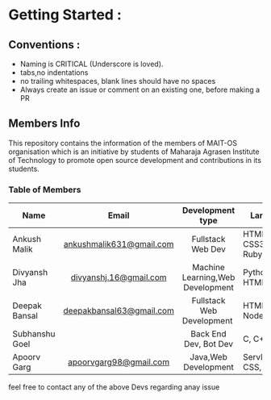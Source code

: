 # Getting Started :

## Conventions :

* Naming is CRITICAL (Underscore is loved).
* tabs,no indentations
* no trailing whitespaces, blank lines should have no spaces
* Always create an issue or comment on an existing one, before making a PR

## Members Info
This repository contains the information of the members of MAIT-OS organisation which is an initiative by students of Maharaja Agrasen Institute of Technology to promote open source development and contributions in its students.

### Table of Members
| Name   |     Email      |  Development type | Languages used  | 
|----------|:-------------:|:------:|---|
| Ankush Malik |  ankushmalik631@gmail.com | Fullstack Web Dev | HTML5, CSS3/SASS, JS, Ruby  |
| Divyansh Jha |    divyanshj.16@gmail.com   |   Machine Learning,Web Development | Python, JS, C++, HTML5, CSS  |
| Deepak Bansal | deepakbansal63@gmail.com | Fullstack Web Development | HTML5, CSS3, JS, NodeJS |
| Subhanshu Goel |               | Back End Dev, Bot Dev | C, C++, Python|
| Apoorv Garg |  apoorvgarg98@gmail.com | Java,Web Development | Servlets,Jsp,HTML5, CSS, JS  |

feel free to contact any of the above Devs regarding anay issue 


